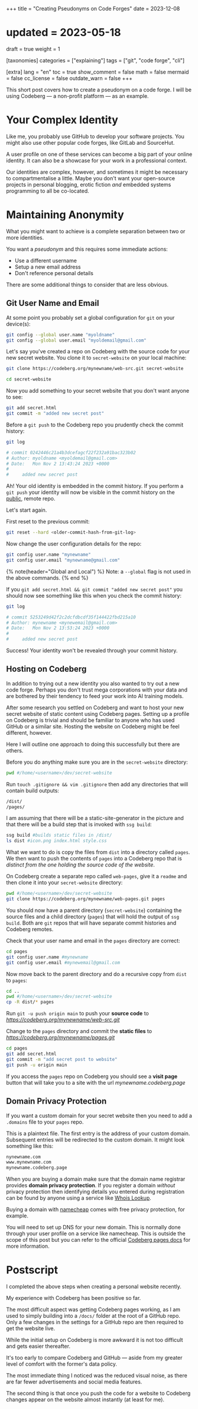 +++
title = "Creating Pseudonyms on Code Forges"
date = 2023-12-08
# updated = 2023-05-18
draft = true
weight = 1

[taxonomies]
categories = ["explaining"]
tags = ["git", "code forge", "cli"]

[extra]
lang = "en"
toc = true
show_comment = false
math = false
mermaid = false
cc_license = false
outdate_warn = false
+++

This short post covers how to create a pseudonym on a code forge.
I will be using Codeberg — a non-profit platform — as an example.

<!-- more -->

# Your Complex Identity

Like me, you probably use GitHub to develop your software projects.
You might also use other popular code forges, like GitLab and
SourceHut.

A user profile on one of these services can become a big part of your
online identity.
It can also be a showcase for your work in a professional context.

Our identities are complex, however, and sometimes it might be
necessary to compartmentalise a little.
Maybe you don't want your open-source projects in personal blogging,
erotic fiction _and_ embedded systems programming to all be co-located.

# Maintaining Anonymity

What you might want to achieve is a complete separation between two or more
identities.

You want a _pseudonym_ and this requires some immediate actions:

- Use a different username
- Setup a new email address
- Don't reference personal details

There are some additional things to consider that are less obvious.

## Git User Name and Email

At some point you probably set a global configuration for `git` on your device(s):

```bash
git config --global user.name "myoldname"
git config --global user.email "myoldemail@gmail.com"
```

Let's say you've created a repo on Codeberg with the source code
for your new secret website.
You clone it to `secret-website` on your local machine:

```bash
git clone https://codeberg.org/mynewname/web-src.git secret-website

cd secret-website
```

Now you add something to your secret website that you don't want
anyone to see:

```bash
git add secret.html
git commit -m "added new secret post"
```

Before a `git push` to the Codeberg repo you prudently check the commit history:

```bash
git log

# commit 0242446c21a4b3dcefagcf22f232a91bac323b02
# Author: myoldname <myoldemail@gmail.com>
# Date:   Mon Nov 2 13:43:24 2023 +0000
#
#     added new secret post

```

Ah!
Your old identity is embedded in the commit history.
If you perform a `git push` your identity will now be visible in the
commit history on the <u>public</u>, remote repo.

Let's start again.

First reset to the previous commit:

```bash
git reset --hard <older-commit-hash-from-git-log>
```

Now change the user configuration details for the repo:

```bash
git config user.name "mynewname"
git config user.email "mynewname@gmail.com"
```
{% note(header="Global and Local") %} 
Note: a `--global` flag is not used in the above commands.
{% end %}

If you `git add secret.html && git commit "added new secret post"` you should now see something like this when you check the commit history:

```bash
git log

# commit 5253249d42f2c2dcfdbcdf35f144422fbd215a10
# Author: mynewname <mynewemail@gmail.com>
# Date:   Mon Nov 2 13:53:24 2023 +0000
#
#     added new secret post

```

Success!
Your identity won't be revealed through your commit history.

## Hosting on Codeberg

In addition to trying out a new identity you also wanted to try out a new
code forge.
Perhaps you don't trust mega corporations with your data and are
bothered by their tendency to feed your work into AI training
models.

After some research you settled on Codeberg and want to host your new
secret website of static content using Codeberg pages.
Setting up a profile on Codeberg is trivial and should be familiar
to anyone who has used GitHub or a similar site.
Hosting the website on Codeberg might be feel different, however.

Here I will outline one approach to doing this successfully but there
are others.

Before you do anything make sure you are in the `secret-website`
directory:

```bash
pwd #/home/<username>/dev/secret-website
```

Run `touch .gitignore && vim .gitignore` then add any directories that will contain build outputs:

```txt
/dist/
/pages/
```

I am assuming that there will be a static-site-generator in the
picture and that there will be a build step that is invoked with
`ssg build`:

```bash
ssg build #builds static files in /dist/
ls dist #icon.png index.html style.css
```

What we want to do is copy the files from `dist` into a directory
called `pages`.
We then want to push the contents of `pages` into a 
Codeberg repo that is _distinct from the one holding the source
code of the website_.

On Codeberg create a separate repo called `web-pages`, give it a `readme` and then clone it
into your `secret-website` directory:

```bash
pwd #/home/<username>/dev/secret-website
git clone https://codeberg.org/mynewname/web-pages.git pages
```

You should now have a parent directory (`secret-website`) containing the source
files and a child directory (`pages`) that will hold the output of `ssg build`.
Both are `git` repos that will have separate commit histories
and Codeberg remotes.

Check that your user name and email in the `pages` directory
are correct:

```bash
cd pages
git config user.name #mynewname
git config user.email #mynewemail@gmail.com
```
Now move back to the parent directory and do a recursive copy from `dist` to `pages`:

```bash
cd ..
pwd #/home/<username>/dev/secret-website
cp -R dist/* pages
```
Run `git -u push origin main` to push your **source code** to _https://codeberg.org/mynewname/web-src.git_

Change to the `pages` directory and commit the **static files** to _https://codeberg.org/mynewname/pages.git_


```bash
cd pages
git add secret.html
git commit -m "add secret post to website"
git push -u origin main
```

If you access the `pages` repo on Codeberg you should see a **visit
page** button that will take you to a site with the url _mynewname.codeberg.page_

## Domain Privacy Protection

If you want a custom domain for your secret website then you need
to add a `.domains` file to your `pages` repo.

This is a plaintext file.
The first entry is the address of your custom domain.
Subsequent entries will be redirected to the custom domain.
It might look something like this:

```txt
nynewname.com
www.mynewname.com
mynewname.codeberg.page
```

When you are buying a domain make sure that the domain name registrar
provides **domain privacy protection**.
If you register a domain _without_ privacy protection then
identifying details you entered during registration can be found by
anyone using a service like [Whois Lookup](https://www.namecheap.com/domains/whois/).

Buying a domain with [namecheap](https://www.namecheap.com/) comes
with free privacy protection, for example.

You will need to set up DNS for your new domain.
This is normally done through your user profile on a service like namecheap.
This is outside the scope of this post but you can refer to the
official [Codeberg pages docs](https://docs.codeberg.org/codeberg-pages/) for more information.

# Postscript

I completed the above steps when creating a personal website
recently.

My experience with Codeberg has been positive so far.

The most difficult aspect was getting Codeberg pages working,
as I am used to simply building into a `/docs/` folder at the root
of a GitHub repo.
Only a few changes in the settings for a GitHub repo are then required
to get the website live.

While the initial setup on Codeberg is more awkward it is not too
difficult and gets easier thereafter.

It's too early to compare Codeberg and GitHub — aside from my greater
level of comfort with the former's data policy.

The most immediate thing I noticed was the reduced visual noise, as
there are far fewer advertisements and social media features.

The second thing is that once you push the code for a website to
Codeberg changes appear on the website almost instantly (at least for
me).
